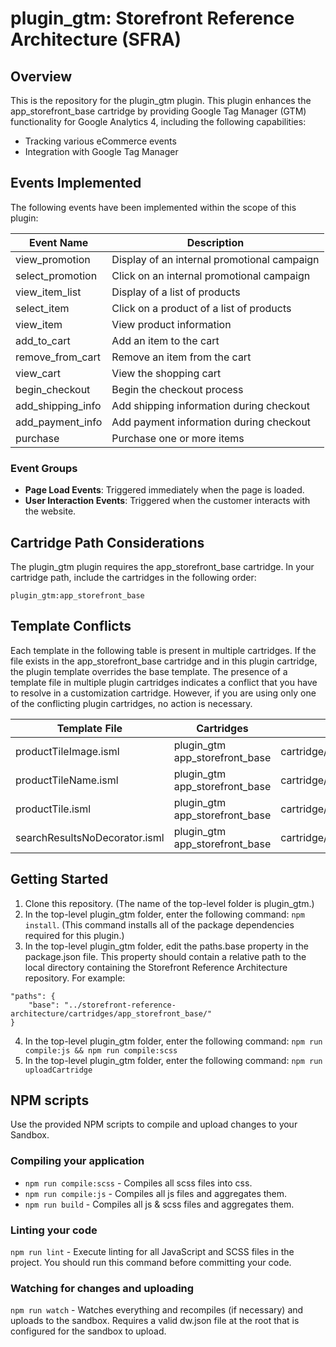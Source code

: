 # plugin_gtm: Storefront Reference Architecture (SFRA)

## Overview

This is the repository for the plugin_gtm plugin.
This plugin enhances the app_storefront_base cartridge by providing Google Tag Manager (GTM) functionality for Google Analytics 4, including the following capabilities:

-   Tracking various eCommerce events
-   Integration with Google Tag Manager

## Events Implemented

The following events have been implemented within the scope of this plugin:

| Event Name        | Description                                 |
| ----------------- | ------------------------------------------- |
| view_promotion    | Display of an internal promotional campaign |
| select_promotion  | Click on an internal promotional campaign   |
| view_item_list    | Display of a list of products               |
| select_item       | Click on a product of a list of products    |
| view_item         | View product information                    |
| add_to_cart       | Add an item to the cart                     |
| remove_from_cart  | Remove an item from the cart                |
| view_cart         | View the shopping cart                      |
| begin_checkout    | Begin the checkout process                  |
| add_shipping_info | Add shipping information during checkout    |
| add_payment_info  | Add payment information during checkout     |
| purchase          | Purchase one or more items                  |

### Event Groups

-   **Page Load Events**: Triggered immediately when the page is loaded.
-   **User Interaction Events**: Triggered when the customer interacts with the website.

## Cartridge Path Considerations

The plugin_gtm plugin requires the app_storefront_base cartridge. In your cartridge path, include the cartridges in the following order:

```
plugin_gtm:app_storefront_base
```

## Template Conflicts

Each template in the following table is present in multiple cartridges. If the file exists in the app_storefront_base cartridge and in this plugin cartridge, the plugin template overrides the base template. The presence of a template file in multiple plugin cartridges indicates a conflict that you have to resolve in a customization cartridge. However, if you are using only one of the conflicting plugin cartridges, no action is necessary.

| Template File                 | Cartridges                          | Location                                                             |
| ----------------------------- | ----------------------------------- | -------------------------------------------------------------------- |
| productTileImage.isml         | plugin_gtm<br />app_storefront_base | cartridge/templates/default/product/components/productTileImage.isml |
| productTileName.isml          | plugin_gtm<br />app_storefront_base | cartridge/templates/default/product/components/productTileName.isml  |
| productTile.isml              | plugin_gtm<br />app_storefront_base | cartridge/templates/default/product/productTile.isml                 |
| searchResultsNoDecorator.isml | plugin_gtm<br />app_storefront_base | cartridge/templates/default/search/searchResultsNoDecorator.isml     |

## Getting Started

1. Clone this repository. (The name of the top-level folder is plugin_gtm.)
2. In the top-level plugin_gtm folder, enter the following command: `npm install`. (This command installs all of the package dependencies required for this plugin.)
3. In the top-level plugin_gtm folder, edit the paths.base property in the package.json file. This property should contain a relative path to the local directory containing the Storefront Reference Architecture repository. For example:

```
"paths": {
    "base": "../storefront-reference-architecture/cartridges/app_storefront_base/"
}
```

4. In the top-level plugin_gtm folder, enter the following command: `npm run compile:js && npm run compile:scss`
5. In the top-level plugin_gtm folder, enter the following command: `npm run uploadCartridge`

## NPM scripts

Use the provided NPM scripts to compile and upload changes to your Sandbox.

### Compiling your application

-   `npm run compile:scss` - Compiles all scss files into css.
-   `npm run compile:js` - Compiles all js files and aggregates them.
-   `npm run build` - Compiles all js & scss files and aggregates them.

### Linting your code

`npm run lint` - Execute linting for all JavaScript and SCSS files in the project. You should run this command before committing your code.

### Watching for changes and uploading

`npm run watch` - Watches everything and recompiles (if necessary) and uploads to the sandbox. Requires a valid dw.json file at the root that is configured for the sandbox to upload.

